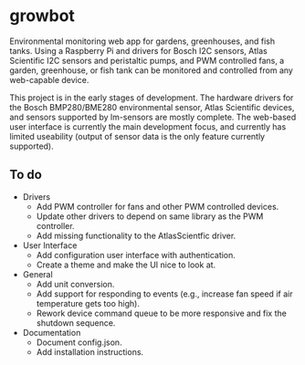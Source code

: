 # growbot
Environmental monitoring web app for gardens, greenhouses, and fish tanks. Using a
Raspberry Pi and drivers for Bosch I2C sensors, Atlas Scientific I2C sensors and
peristaltic pumps, and PWM controlled fans, a garden, greenhouse, or fish tank can
be monitored and controlled from any web-capable device.

This project is in the early stages of development. The hardware drivers for the
Bosch BMP280/BME280 environmental sensor, Atlas Scientific devices, and sensors
supported by lm-sensors are mostly complete. The web-based user interface is
currently the main development focus, and currently has limited useability (output
of sensor data is the only feature currently supported).

## To do
* Drivers
    * Add PWM controller for fans and other PWM controlled devices.
    * Update other drivers to depend on same library as the PWM controller.
    * Add missing functionality to the AtlasScientfic driver.
* User Interface
    * Add configuration user interface with authentication.
    * Create a theme and make the UI nice to look at.
* General
    * Add unit conversion.
    * Add support for responding to events (e.g., increase fan speed if air
      temperature gets too high).
    * Rework device command queue to be more responsive and fix the shutdown
      sequence.
* Documentation
    * Document config.json.
    * Add installation instructions.
